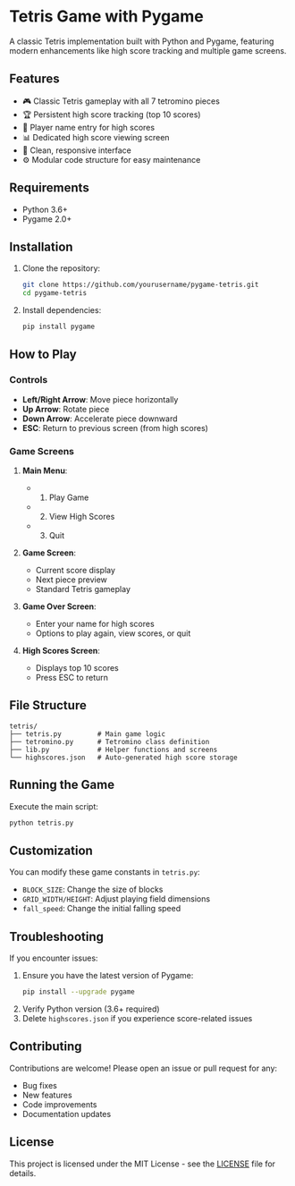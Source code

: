 # Tetris Game with Pygame

A classic Tetris implementation built with Python and Pygame, featuring modern enhancements like high score tracking and multiple game screens.

## Features

- 🎮 Classic Tetris gameplay with all 7 tetromino pieces
- 🏆 Persistent high score tracking (top 10 scores)
- 📛 Player name entry for high scores
- 📊 Dedicated high score viewing screen
- 🎨 Clean, responsive interface
- ⚙️ Modular code structure for easy maintenance

## Requirements

- Python 3.6+
- Pygame 2.0+

## Installation

1. Clone the repository:
   ```bash
   git clone https://github.com/yourusername/pygame-tetris.git
   cd pygame-tetris
   ```

2. Install dependencies:
   ```bash
   pip install pygame
   ```

## How to Play

### Controls
- **Left/Right Arrow**: Move piece horizontally
- **Up Arrow**: Rotate piece
- **Down Arrow**: Accelerate piece downward
- **ESC**: Return to previous screen (from high scores)

### Game Screens
1. **Main Menu**:
   - 1. Play Game
   - 2. View High Scores
   - 3. Quit

2. **Game Screen**:
   - Current score display
   - Next piece preview
   - Standard Tetris gameplay

3. **Game Over Screen**:
   - Enter your name for high scores
   - Options to play again, view scores, or quit

4. **High Scores Screen**:
   - Displays top 10 scores
   - Press ESC to return

## File Structure

```
tetris/
├── tetris.py         # Main game logic
├── tetromino.py      # Tetromino class definition
├── lib.py            # Helper functions and screens
└── highscores.json   # Auto-generated high score storage
```

## Running the Game

Execute the main script:
```bash
python tetris.py
```

## Customization

You can modify these game constants in `tetris.py`:
- `BLOCK_SIZE`: Change the size of blocks
- `GRID_WIDTH/HEIGHT`: Adjust playing field dimensions
- `fall_speed`: Change the initial falling speed

## Troubleshooting

If you encounter issues:
1. Ensure you have the latest version of Pygame:
   ```bash
   pip install --upgrade pygame
   ```
2. Verify Python version (3.6+ required)
3. Delete `highscores.json` if you experience score-related issues

## Contributing

Contributions are welcome! Please open an issue or pull request for any:
- Bug fixes
- New features
- Code improvements
- Documentation updates

## License

This project is licensed under the MIT License - see the [LICENSE](LICENSE) file for details.
